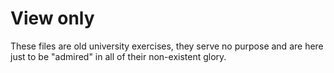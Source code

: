 # View only
These files are old university exercises, they serve no purpose and are here just to be "admired" in all of their non-existent glory.
